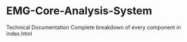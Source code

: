 # EMG-Core-Analysis-System
Technical Documentation Complete breakdown of every component in index.html
